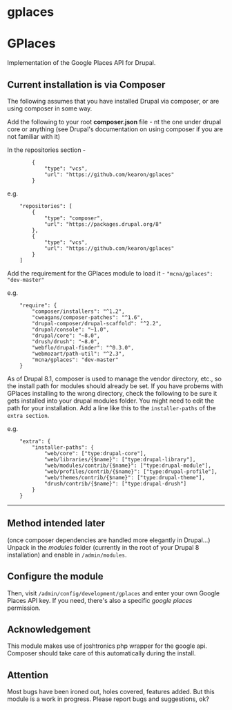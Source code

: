 # gplaces
GPlaces
===========
Implementation of the Google Places API for Drupal.

Current installation is via Composer
------------------------------------
The following assumes that you have installed Drupal via composer, or are using composer in some way.

Add the following to your root **composer.json** file - nt the one under drupal core or anything (see Drupal's documentation on using composer if you are not familiar with it)

In the repositories section - 
```        
        {
            "type": "vcs",
            "url": "https://github.com/kearon/gplaces"
        }
```
e.g.
```
    "repositories": [
        {
            "type": "composer",
            "url": "https://packages.drupal.org/8"
        },
        {
            "type": "vcs",
            "url": "https://github.com/kearon/gplaces"
        }
    ]
```    

Add the requirement for the GPlaces module to load it -
``"mcna/gplaces": "dev-master"``

e.g.
```
    "require": {
        "composer/installers": "^1.2",
        "cweagans/composer-patches": "^1.6",
        "drupal-composer/drupal-scaffold": "^2.2",
        "drupal/console": "~1.0",
        "drupal/core": "~8.0",
        "drush/drush": "~8.0",
        "webflo/drupal-finder": "^0.3.0",
        "webmozart/path-util": "^2.3",
        "mcna/gplaces": "dev-master"
    }
```

As of Drupal 8.1, composer is used to manage the vendor directory, etc., so the install path for modules should already be set.
If you have probems with GPlaces installing to the wrong directory, check the following to be sure it gets installed into your drupal modules folder.  You might need to edit the path for your installation.
Add a line like this to the `installer-paths` of the `extra section`.

e.g. 
```
    "extra": {
        "installer-paths": {
            "web/core": ["type:drupal-core"],
            "web/libraries/{$name}": ["type:drupal-library"],
            "web/modules/contrib/{$name}": ["type:drupal-module"],
            "web/profiles/contrib/{$name}": ["type:drupal-profile"],
            "web/themes/contrib/{$name}": ["type:drupal-theme"],
            "drush/contrib/{$name}": ["type:drupal-drush"]
        }
    }
```


------------
Method intended later
---------------------
(once composer dependencies are handled more elegantly in Drupal...)
Unpack in the *modules* folder (currently in the root of your Drupal 8
installation) and enable in `/admin/modules`.

Configure the module
--------------------
Then, visit `/admin/config/development/gplaces` and enter your own Google Places API key.
If you need, there's also a specific *google places* permission.

Acknowledgement
---------------
This module makes use of joshtronics php wrapper for the google api.  Composer should take care of this automatically during the install.

Attention
---------
Most bugs have been ironed out, holes covered, features added. But this module
is a work in progress. Please report bugs and suggestions, ok?
